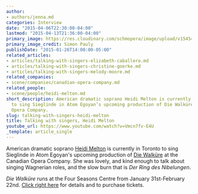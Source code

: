 ```yaml
---
author:
- authors/jenna.md
categories: Interview
date: "2015-04-06T22:30:00-04:00"
lastmod: "2015-04-13T21:36:00-04:00"
primary_image: https://res.cloudinary.com/schmopera/image/upload/v1545409169/media/webhook-uploads/1428373686503/Heidi-Melton.jpg.jpg
primary_image_credit: Simon Pauly
publishDate: "2015-01-26T14:00:00-05:00"
related_articles:
- articles/talking-with-singers-elizabeth-caballero.md
- articles/talking-with-singers-christine-goerke.md
- articles/talking-with-singers-melody-moore.md
related_companies:
- scene/companies/canadian-opera-company.md
related_people:
- scene/people/heidi-melton.md
short_description: American dramatic soprano Heidi Melton is currently in Toronto
  to sing Sieglinde in Atom Egoyan’s upcoming production of Die Walküre at the Canadian
  Opera Company.
slug: talking-with-singers-heidi-melton
title: Talking with singers, Heidi Melton
youtube_url: https://www.youtube.com/watch?v=Vmcn7fv-E4U
_template: article_single
---
```


American dramatic soprano [Heidi Melton](http://www.heidimeltonsoprano.com/)  is currently in Toronto to sing Sieglinde in Atom Egoyan's upcoming production of [Die Walküre](http://www.coc.ca/PerformancesAndTickets/1415Season/DieWalkure.aspx)  at the Canadian Opera Company. She was lovely, and kind enough to talk about singing Wagnerian roles, and the slow burn that is *Der Ring des Nibelungen*.

*Die Walküre* runs at the Four Seasons Centre from January 31st-February 22nd. [Click right here](http://www.coc.ca/PerformancesAndTickets/1415Season/DieWalkure.aspx) for details and to purchase tickets. 
